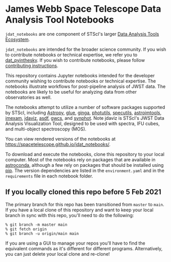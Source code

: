 # James Webb Space Telescope Data Analysis Tool Notebooks


 ``jdat_notebooks`` are one component of STScI's larger [Data Analysis Tools Ecosystem](https://jwst-docs.stsci.edu/jwst-post-pipeline-data-analysis).

 ``jdat_notebooks`` are intended for the broader science community.  If you wish to contribute notebooks or technical expertise, we refer you to [dat_pyinthesky](https://github.com/spacetelescope/dat_pyinthesky/tree/master/jdat_notebooks).  If you wish to contribute notebooks, please follow [contributing instructions](https://github.com/spacetelescope/jdat_notebooks/blob/master/contributing.md).


 This repository contains Jupyter notebooks intended for the developer community wishing to contribute notebooks or technical expertise.  The notebooks illustrate workflows for post-pipeline analysis of JWST data. The notebooks are likely to be useful for analyzing data from other observatories as well.

 The notebooks attempt to utilize a number of software packages supported by STScI, including [Astropy](https://www.astropy.org), [glue](http://docs.glueviz.org/en/stable/index.html), [ginga](https://ginga.readthedocs.io/en/latest/), [photutils](https://photutils.readthedocs.io), [specutils](https://specutils.readthedocs.io/en/stable/), [astroimtools](http://astroimtools.readthedocs.io), [imexam](http://imexam.readthedocs.io), [jdaviz](https://jdaviz.readthedocs.io/en/latest/), [asdf](http://asdf.readthedocs.io/en/latest/), [gwcs](https://gwcs.readthedocs.io/en/latest/), and [synphot](http://synphot.readthedocs.io/en/latest/index.html).  Note jdaviz is STScI's JWST Data Analysis Visualization Tool, designed to be used with spectra, IFU cubes, and multi-object spectroscopy (MOS).

You can view rendered versions of the notebooks at https://spacetelescope.github.io/jdat_notebooks/.

To download and execute the notebooks, clone this repository to your local computer. Most of the notebooks
rely on packages that are available in [astroconda](https://astroconda.readthedocs.io/en/latest/), although
a few rely on packages that should be installed using [pip](https://pip.pypa.io/en/stable/). The version
dependencies are listed in the `environment.yaml` and in the `requirements` file in each notebook folder.


## If you locally cloned this repo before 5 Feb 2021

The primary branch for this repo has been transitioned from ``master`` to ``main``.  If you have a local clone of this repository and want to keep your local branch in sync with this repo, you'll need to do the following:
```
% git branch -m master main
% git fetch origin
% git branch -u origin/main main
```
If you are using a GUI to manage your repos you'll have to find the equivalent commands as it's different for different programs. Alternatively, you can just delete your local clone and re-clone!